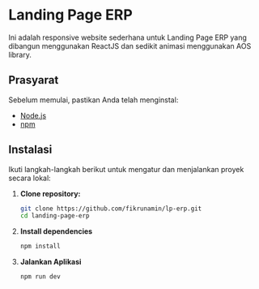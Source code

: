 # Landing Page ERP

Ini adalah responsive website sederhana untuk Landing Page ERP yang dibangun menggunakan ReactJS dan sedikit animasi menggunakan AOS library.

## Prasyarat

Sebelum memulai, pastikan Anda telah menginstal:

- [Node.js](https://nodejs.org/) 
- [npm](https://www.npmjs.com/)

## Instalasi

Ikuti langkah-langkah berikut untuk mengatur dan menjalankan proyek secara lokal:

1. **Clone repository:**

   ```bash
   git clone https://github.com/fikrunamin/lp-erp.git
   cd landing-page-erp
   
2. **Install dependencies**

   ```bash
   npm install

3. **Jalankan Aplikasi**

   ```bash
   npm run dev